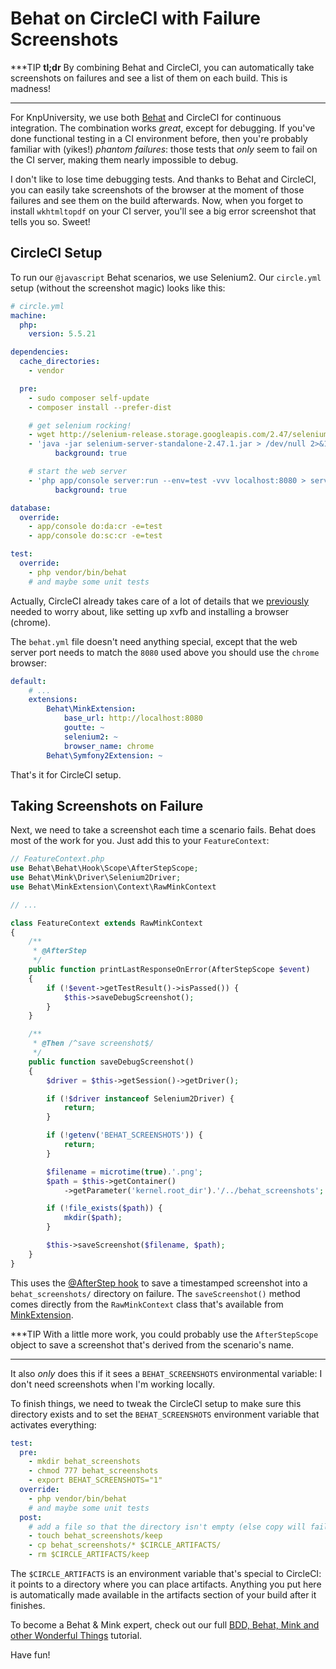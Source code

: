 # Behat on CircleCI with Failure Screenshots

***TIP
**tl;dr** By combining Behat and CircleCI, you can automatically take screenshots
on failures and see a list of them on each build. This is madness!
***

For KnpUniversity, we use both [Behat](https://knpuniversity.com/screencasts/behat)
and CircleCI for continuous integration. The combination works *great*, except for
debugging. If you've done functional testing in a CI environment before, then
you're probably familiar with (yikes!) *phantom failures*: those tests that *only*
seem to fail on the CI server, making them nearly impossible to debug.

I don't like to lose time debugging tests. And thanks to Behat and CircleCI, you
can easily take screenshots of the browser at the moment of those failures and see
them on the build afterwards. Now, when you forget to install `wkhtmltopdf` on your
CI server, you'll see a big error screenshot that tells you so. Sweet!

## CircleCI Setup

To run our `@javascript` Behat scenarios, we use Selenium2. Our `circle.yml` setup
(without the screenshot magic) looks like this:

```yml
# circle.yml
machine:
  php:
    version: 5.5.21

dependencies:
  cache_directories:
    - vendor

  pre:
    - sudo composer self-update
    - composer install --prefer-dist

    # get selenium rocking!
    - wget http://selenium-release.storage.googleapis.com/2.47/selenium-server-standalone-2.47.1.jar
    - 'java -jar selenium-server-standalone-2.47.1.jar > /dev/null 2>&1':
          background: true

    # start the web server
    - 'php app/console server:run --env=test -vvv localhost:8080 > server.log 2>&1':
          background: true

database:
  override:
    - app/console do:da:cr -e=test
    - app/console do:sc:cr -e=test

test:
  override:
    - php vendor/bin/behat
    # and maybe some unit tests
```

Actually, CircleCI already takes care of a lot of details that we [previously](https://knpuniversity.com/screencast/question-answer-day/travis-ci)
needed to worry about, like setting up xvfb and installing a browser (chrome).

The `behat.yml` file doesn't need anything special, except that the web server port
needs to match the `8080` used above you should use the `chrome` browser:

```yml
default:
    # ...
    extensions:
        Behat\MinkExtension:
            base_url: http://localhost:8080
            goutte: ~
            selenium2: ~
            browser_name: chrome
        Behat\Symfony2Extension: ~
```

That's it for CircleCI setup.

## Taking Screenshots on Failure

Next, we need to take a screenshot each time a scenario fails. Behat does most of
the work for you. Just add this to your `FeatureContext`:

```php
// FeatureContext.php
use Behat\Behat\Hook\Scope\AfterStepScope;
use Behat\Mink\Driver\Selenium2Driver;
use Behat\MinkExtension\Context\RawMinkContext

// ...

class FeatureContext extends RawMinkContext
{
    /**
     * @AfterStep
     */
    public function printLastResponseOnError(AfterStepScope $event)
    {
        if (!$event->getTestResult()->isPassed()) {
            $this->saveDebugScreenshot();
        }
    }

    /**
     * @Then /^save screenshot$/
     */
    public function saveDebugScreenshot()
    {
        $driver = $this->getSession()->getDriver();

        if (!$driver instanceof Selenium2Driver) {
            return;
        }

        if (!getenv('BEHAT_SCREENSHOTS')) {
            return;
        }

        $filename = microtime(true).'.png';
        $path = $this->getContainer()
            ->getParameter('kernel.root_dir').'/../behat_screenshots';

        if (!file_exists($path)) {
            mkdir($path);
        }

        $this->saveScreenshot($filename, $path);
    }
}
```

This uses the [@AfterStep hook](http://knpuniversity.com/screencast/behat/behat-hooks-background)
to save a timestamped screenshot into a `behat_screenshots/` directory on failure.
The `saveScreenshot()` method comes directly from the `RawMinkContext` class that's
available from [MinkExtension](http://knpuniversity.com/screencast/behat/behat-loves-mink).

***TIP
With a little more work, you could probably use the `AfterStepScope` object to save
a screenshot that's derived from the scenario's name.
***

It also *only* does this if it sees a `BEHAT_SCREENSHOTS` environmental variable:
I don't need screenshots when I'm working locally.

To finish things, we need to tweak the CircleCI setup to make sure this directory
exists and to set the `BEHAT_SCREENSHOTS` environment variable that activates everything:

```yml
test:
  pre:
    - mkdir behat_screenshots
    - chmod 777 behat_screenshots
    - export BEHAT_SCREENSHOTS="1"
  override:
    - php vendor/bin/behat
    # and maybe some unit tests
  post:
    # add a file so that the directory isn't empty (else copy will fail)
    - touch behat_screenshots/keep
    - cp behat_screenshots/* $CIRCLE_ARTIFACTS/
    - rm $CIRCLE_ARTIFACTS/keep
```

The `$CIRCLE_ARTIFACTS` is an environment variable that's special to CircleCI: it
points to a directory where you can place artifacts. Anything you put here is automatically
made available in the artifacts section of your build after it finishes.

To become a Behat & Mink expert, check out our full
[BDD, Behat, Mink and other Wonderful Things](https://knpuniversity.com/screenshots/behat)
tutorial.

Have fun!
